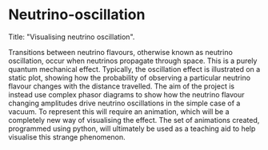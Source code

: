 # Neutrino-oscillation
Title: "Visualising neutrino oscillation".

Transitions  between  neutrino  flavours,  otherwise  known  as  neutrino  oscillation, occur when neutrinos propagate through space.  This is a purely quantum mechanical effect. Typically,  the oscillation effect is illustrated on a static plot,  showing how the probability of observing  a  particular  neutrino  flavour  changes  with  the  distance  travelled.   The  aim  of  the project  is  instead  use  complex  phasor  diagrams  to  show  how  the  neutrino  flavour  changing amplitudes drive neutrino oscillations in the simple case of a vacuum.  To represent this will require an animation, which will be a completely new way of visualising the effect.  The set of animations created, programmed using python, will ultimately be used as a teaching aid to help visualise this strange phenomenon.
